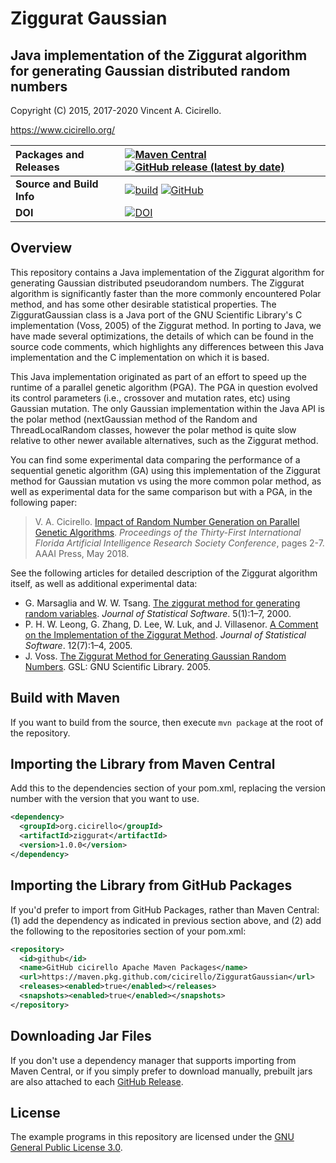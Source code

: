 # Ziggurat Gaussian

## Java implementation of the Ziggurat algorithm for generating Gaussian distributed random numbers

Copyright (C) 2015, 2017-2020 Vincent A. Cicirello.

https://www.cicirello.org/

| __Packages and Releases__ | [![Maven Central](https://img.shields.io/maven-central/v/org.cicirello/ziggurat.svg?label=Maven%20Central)](https://search.maven.org/artifact/org.cicirello/ziggurat) [![GitHub release (latest by date)](https://img.shields.io/github/v/release/cicirello/ZigguratGaussian?logo=GitHub)](https://github.com/cicirello/ZigguratGaussian/releases) |
| :--- | :--- |
| __Source and Build Info__ | [![build](https://github.com/cicirello/ZigguratGaussian/workflows/build/badge.svg)](https://github.com/cicirello/ZigguratGaussian/actions?query=workflow%3Abuild) [![GitHub](https://img.shields.io/github/license/cicirello/ZigguratGaussian)](https://github.com/cicirello/ZigguratGaussian/blob/master/LICENSE) |
| __DOI__ | [![DOI](https://zenodo.org/badge/201526811.svg)](https://zenodo.org/badge/latestdoi/201526811) |

## Overview

This repository contains a Java implementation of the Ziggurat 
algorithm for generating Gaussian distributed pseudorandom numbers.
The Ziggurat algorithm is significantly faster than the more commonly encountered
Polar method, and has some other desirable statistical properties.
The ZigguratGaussian class is a Java port of the GNU Scientific 
Library's C implementation (Voss, 2005) of the Ziggurat method.
In porting to Java, we have made several optimizations, the details of
which can be found in the source code comments, which highlights any
differences between this Java implementation and the 
C implementation on which it is based.

This Java implementation originated as part of an effort to speed
up the runtime of a parallel genetic algorithm (PGA).  The PGA in
question evolved its control parameters (i.e., crossover and mutation rates,
etc) using Gaussian mutation.  The only Gaussian implementation within the
Java API is the polar method (nextGaussian method of the Random and
ThreadLocalRandom classes, however the polar method is quite slow
relative to other newer available alternatives, such as the Ziggurat method.

You can find some experimental data comparing the performance of a sequential
genetic algorithm (GA) using this implementation of the Ziggurat method for
Gaussian mutation vs using the more common polar method, as well as experimental data
for the same comparison but with a PGA, in the following paper:

> V. A. Cicirello. [Impact of Random Number Generation on Parallel Genetic Algorithms](https://www.cicirello.org/publications/cicirello2018flairs.html). *Proceedings of the Thirty-First International Florida Artificial Intelligence Research Society Conference*, pages 2-7. AAAI Press, May 2018.  

See the following articles for detailed description of the Ziggurat algorithm itself, as well as
additional experimental data:
* G. Marsaglia and W. W. Tsang. [The ziggurat method for generating random variables](http://www.jstatsoft.org/v05/i08/).  *Journal of Statistical Software*. 5(1):1–7, 2000. 
* P. H. W. Leong, G. Zhang, D. Lee, W. Luk, and J. Villasenor. [A Comment on the Implementation of the Ziggurat Method](https://www.jstatsoft.org/article/view/v012i07). *Journal of Statistical Software*. 12(7):1–4, 2005. 
* J. Voss. [The Ziggurat Method for Generating Gaussian Random Numbers](http://www.seehuhn.de/pages/ziggurat). GSL: GNU Scientific Library. 2005. 

## Build with Maven

If you want to build from the source, then execute `mvn package` at the root
of the repository.

## Importing the Library from Maven Central

Add this to the dependencies section of your pom.xml, replacing 
the version number with the version that you want to use.

```XML
<dependency>
  <groupId>org.cicirello</groupId>
  <artifactId>ziggurat</artifactId>
  <version>1.0.0</version>
</dependency>
```

## Importing the Library from GitHub Packages

If you'd prefer to import from GitHub Packages, rather than 
Maven Central: (1) add the dependency as indicated in 
previous section above, and (2) add 
the following to the repositories section of your pom.xml:

```XML
<repository>
  <id>github</id>
  <name>GitHub cicirello Apache Maven Packages</name>
  <url>https://maven.pkg.github.com/cicirello/ZigguratGaussian</url>
  <releases><enabled>true</enabled></releases>
  <snapshots><enabled>true</enabled></snapshots>
</repository>
```

## Downloading Jar Files

If you don't use a dependency manager that supports importing from Maven Central,
or if you simply prefer to download manually, prebuilt jars are also attached to 
each [GitHub Release](https://github.com/cicirello/ZigguratGaussian/releases).

## License

The example programs in this repository are licensed under 
the [GNU General Public License 3.0](https://www.gnu.org/licenses/gpl-3.0.en.html).
